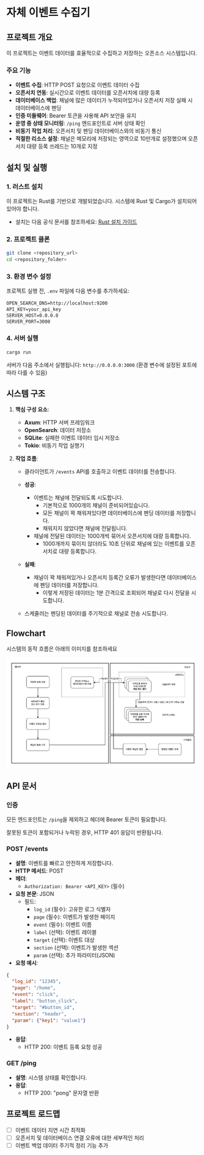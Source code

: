 # 자체 이벤트 수집기

## 프로젝트 개요

이 프로젝트는 이벤트 데이터를 효율적으로 수집하고 저장하는 오픈소스 시스템입니다.

### 주요 기능

- **이벤트 수집**: HTTP POST 요청으로 이벤트 데이터 수집
- **오픈서치 연동**: 실시간으로 이벤트 데이터를 오픈서치에 대량 등록
- **데이터베이스 백업**: 채널에 많은 데이터가 누적되어있거나 오픈서치 저장 실패 시 데이터베이스에 펜딩
- **인증 미들웨어**: Bearer 토큰을 사용해 API 보안을 유지
- **운영 중 상태 모니터링**: `/ping` 엔드포인트로 서버 상태 확인
- **비동기 작업 처리**: 오픈서치 및 펜딩 데이터베이스와의 비동기 통신
- **적절한 리소스 설정**: 채널은 메모리에 저장되는 영역으로 10만개로 설정했으며 오픈서치 대량 등록 쓰레드는 10개로 지정

## 설치 및 실행

### 1. 러스트 설치

이 프로젝트는 Rust를 기반으로 개발되었습니다. 시스템에 Rust 및 Cargo가 설치되어 있어야 합니다.

- 설치는 다음 공식 문서를 참조하세요: [Rust 설치 가이드]()

### 2. 프로젝트 클론

``` bash
git clone <repository_url>
cd <repository_folder>
```

### 3. 환경 변수 설정

프로젝트 실행 전, `.env` 파일에 다음 변수를 추가하세요:

``` dotenv
OPEN_SEARCH_DNS=http://localhost:9200
API_KEY=your_api_key
SERVER_HOST=0.0.0.0
SERVER_PORT=3000
```

### 4. 서버 실행

``` bash
cargo run
```

서버가 다음 주소에서 실행됩니다: `http://0.0.0.0:3000` (환경 변수에 설정된 포트에 따라 다를 수 있음)

## 시스템 구조

1. **핵심 구성 요소**:
    - **Axum**: HTTP 서버 프레임워크
    - **OpenSearch**: 데이터 저장소
    - **SQLite**: 실패한 이벤트 데이터 임시 저장소
    - **Tokio**: 비동기 작업 실행기

2. **작업 흐름**:
    - 클라이언트가 `/events` API를 호출하고 이벤트 데이터를 전송합니다.
    - **성공**:
        - 이벤트는 채널에 전달되도록 시도합니다.
            - 기본적으로 1000개의 채널이 준비되어있습니다.
            - 모든 채널이 꽉 채워져있다면 데이터베이스에 펜딩 데이터를 저장합니다.
            - 채워지지 않았다면 채널에 전달됩니다.
        - 채널에 전달된 데이터는 1000개씩 묶어서 오픈서치에 대량 등록합니다.
            - 1000개까지 묶이지 않더라도 10초 단위로 채널에 있는 이벤트를 오픈서치로 대량 등록합니다.
    - **실패**:
        - 채널이 꽉 채워져있거나 오픈서치 등록간 오류가 발생한다면 데이터베이스에 펜딩 데이터를 저장합니다.
            - 이렇게 저장된 데이터는 1분 간격으로 조회되어 채널로 다시 전달을 시도합니다.

    - 스케줄러는 펜딩된 데이터를 주기적으로 채널로 전송 시도합니다.

## Flowchart

시스템의 동작 흐름은 아래의 이미지를 참조하세요

![flowchart.png](docs/flowchart.png)

## API 문서

### **인증**

모든 엔드포인트는 `/ping`을 제외하고 헤더에 Bearer 토큰이 필요합니다.

잘못된 토큰이 포함되거나 누락된 경우, HTTP 401 응답이 반환됩니다.

### **POST /events**

- **설명**: 이벤트를 빠르고 안전하게 저장합니다.
- **HTTP 메서드**: POST
- **헤더**:
    - `Authorization: Bearer <API_KEY>` (필수)
- **요청 본문**: JSON
    - 필드:
        - `log_id` (필수): 고유한 로그 식별자
        - `page` (필수): 이벤트가 발생한 페이지
        - `event` (필수): 이벤트 이름
        - `label` (선택): 이벤트 레이블
        - `target` (선택): 이벤트 대상
        - `section` (선택): 이벤트가 발생한 섹션
        - `param` (선택): 추가 파라미터(JSON)
- **요청 예시**:

``` json
{
  "log_id": "12345",
  "page": "/home",
  "event": "click",
  "label": "button_click",
  "target": "#button_id",
  "section": "header",
  "param": {"key1": "value1"}
}
```

- **응답**:
    - HTTP 200: 이벤트 등록 요청 성공

### **GET /ping**

- **설명**: 시스템 상태를 확인합니다.
- **응답**:
    - HTTP 200: "pong" 문자열 반환

## 프로젝트 로드맵

- [ ] 이벤트 데이터 지연 시간 최적화
- [ ] 오픈서치 및 데이터베이스 연결 오류에 대한 세부적인 처리
- [ ] 이벤트 백업 데이터 주기적 정리 기능 추가
